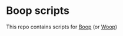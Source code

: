 # Boop scripts

This repo contains scripts for [Boop](https://github.com/IvanMathy/Boop/) (or [Woop](https://github.com/felixse/Woop/))